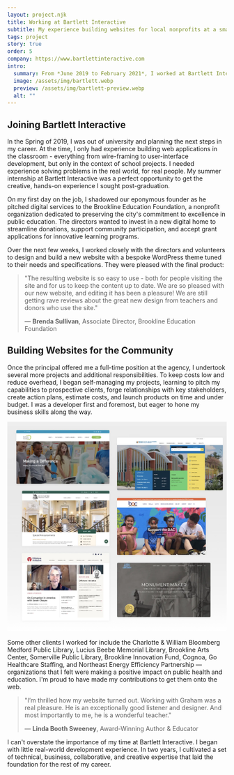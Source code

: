 ```yaml
---
layout: project.njk
title: Working at Bartlett Interactive
subtitle: My experience building websites for local nonprofits at a small Concord-based agency.
tags: project
story: true
order: 5
company: https://www.bartlettinteractive.com
intro:
  summary: From *June 2019 to February 2021*, I worked at Bartlett Interactive, a digital agency, building websites for nonprofits in the Greater Boston area. Collaborating with designers, project managers, senior developers, and a wide variety of clients, I honed my technical skills and learned about the broader operations of the business.
  image: /assets/img/bartlett.webp
  preview: /assets/img/bartlett-preview.webp
  alt: ""
---
```


## Joining Bartlett Interactive

In the Spring of 2019, I was out of university and planning the next steps in my career. At the time, I only had experience building web applications in the classroom - everything from wire-framing to user-interface development, but only in the context of school projects. I needed experience solving problems in the real world, for real people. My summer internship at Bartlett Interactive was a perfect opportunity to get the creative, hands-on experience I sought post-graduation.

On my first day on the job, I shadowed our eponymous founder as he pitched digital services to the Brookline Education Foundation, a nonprofit organization dedicated to preserving the city's commitment to excellence in public education. The directors wanted to invest in a new digital home to streamline donations, support community participation, and accept grant applications for innovative learning programs.

Over the next few weeks, I worked closely with the directors and volunteers to design and build a new website with a bespoke WordPress theme tuned to their needs and specifications. They were pleased with the final product:

> "The resulting website is so easy to use - both for people visiting the site and for us to keep the content up to date. We are so pleased with our new website, and editing it has been a pleasure! We are still getting rave reviews about the great new design from teachers and donors who use the site."
> 
> — **Brenda Sullivan**, Associate Director, Brookline Education Foundation

## Building Websites for the Community

Once the principal offered me a full-time position at the agency, I undertook several more projects and additional responsibilities. To keep costs low and reduce overhead, I began self-managing my projects, learning to pitch my capabilities to prospective clients, forge relationships with key stakeholders, create action plans, estimate costs, and launch products on time and under budget. I was a developer first and foremost, but eager to hone my business skills along the way.

<img class="content-img" src="/assets/img/bartlett-projects.webp" alt="">

Some other clients I worked for include the Charlotte & William Bloomberg Medford Public Library, Lucius Beebe Memorial Library, Brookline Arts Center, Somerville Public Library, Brookline Innovation Fund, Cognoa, Go Healthcare Staffing, and Northeast Energy Efficiency Partnership — organizations that I felt were making a positive impact on public health and education. I'm proud to have made my contributions to get them onto the web.

> "I’m thrilled how my website turned out. Working with Graham was a real pleasure. He is an exceptionally good listener and designer. And most importantly to me, he is a wonderful teacher."
> 
> — **Linda Booth Sweeney**, Award-Winning Author & Educator

I can't overstate the importance of my time at Bartlett Interactive. I began with little real-world development experience. In two years, I cultivated a set of technical, business, collaborative, and creative expertise that laid the foundation for the rest of my career.